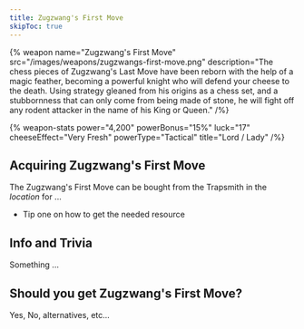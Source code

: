 ```yaml
---
title: Zugzwang's First Move
skipToc: true
---
```


{% weapon
 name="Zugzwang's First Move"
 src="/images/weapons/zugzwangs-first-move.png"
 description="The chess pieces of Zugzwang's Last Move have been reborn with the help of a magic feather, becoming a powerful knight who will defend your cheese to the death. Using strategy gleaned from his origins as a chess set, and a stubbornness that can only come from being made of stone, he will fight off any rodent attacker in the name of his King or Queen."
/%}

{% weapon-stats
 power="4,200"
 powerBonus="15%"
 luck="17"
 cheeseEffect="Very Fresh"
 powerType="Tactical"
 title="Lord / Lady"
/%}

## Acquiring Zugzwang's First Move

The Zugzwang's First Move can be bought from the Trapsmith in the *location* for ...

- Tip one on how to get the needed resource

## Info and Trivia

Something ...

## Should you get Zugzwang's First Move?

Yes, No, alternatives, etc...
